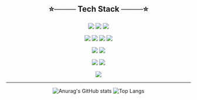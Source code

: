 <div align="center">

<h2>⭐──── Tech Stack ────⭐</h2>
<p><img src="https://img.shields.io/badge/java-007396?style=for-the-badge&logo=java&logoColor=white"> 
     <img src="https://img.shields.io/badge/c++-00599C?style=for-the-badge&logo=c%2B%2B&logoColor=white">
      <img src="https://img.shields.io/badge/python-3776AB?style=for-the-badge&logo=python&logoColor=white"></p>

<p><img src="https://img.shields.io/badge/html5-E34F26?style=for-the-badge&logo=html5&logoColor=white"> 
    <img src="https://img.shields.io/badge/css-1572B6?style=for-the-badge&logo=css3&logoColor=white"> 
      <img src="https://img.shields.io/badge/javascript-F7DF1E?style=for-the-badge&logo=javascript&logoColor=black"> 
        <img  src="https://img.shields.io/badge/jquery-0769AD?style=for-the-badge&logo=jquery&logoColor=white"></p>

<p><img src="https://img.shields.io/badge/oracle-F80000?style=for-the-badge&logo=oracle&logoColor=white"> 
     <img src="https://img.shields.io/badge/mysql-4479A1?style=for-the-badge&logo=mysql&logoColor=white"></p>

  
<p><img src="https://img.shields.io/badge/react-61DAFB?style=for-the-badge&logo=react&logoColor=black"> 
     <img src="https://img.shields.io/badge/node.js-339933?style=for-the-badge&logo=Node.js&logoColor=white"></p>
     
<p><img src="https://img.shields.io/badge/github-181717?style=for-the-badge&logo=github&logoColor=white"></p>
<hr>

![Anurag's GitHub stats](https://github-readme-stats.vercel.app/api?username=Kbigstar&show_icons=true&theme=github_dark)
![Top Langs](https://github-readme-stats.vercel.app/api/top-langs/?username=Kbigstar&layout=compact&theme=github_dark)

</div>
